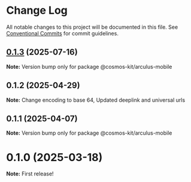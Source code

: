 # Change Log

All notable changes to this project will be documented in this file.
See [Conventional Commits](https://conventionalcommits.org) for commit guidelines.

## [0.1.3](https://github.com/hyperweb-io/cosmos-kit/compare/@cosmos-kit/arculus-mobile@0.1.1...@cosmos-kit/arculus-mobile@0.1.3) (2025-07-16)

**Note:** Version bump only for package @cosmos-kit/arculus-mobile





## 0.1.2 (2025-04-29)

**Note:** Change encoding to base 64, Updated deeplink and universal urls

## 0.1.1 (2025-04-07)

**Note:** Version bump only for package @cosmos-kit/arculus-mobile

# 0.1.0 (2025-03-18)

**Note:** First release!
